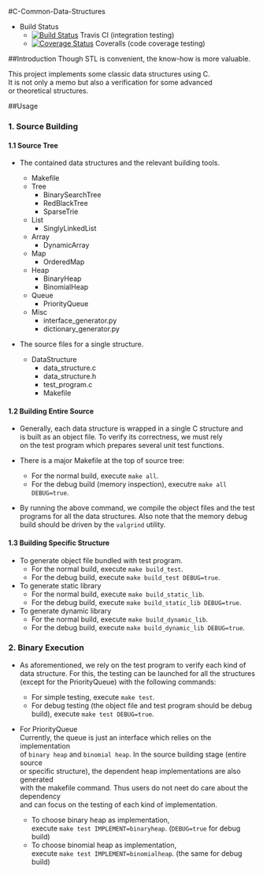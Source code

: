 #C-Common-Data-Structures
+ Build Status
   - [![Build Status](https://travis-ci.org/ZSShen/C-Common-Data-Structures.svg?branch=master)](https://travis-ci.org/ZSShen/C-Common-Data-Structures)  Travis CI (integration testing)
   - [![Coverage Status](https://coveralls.io/repos/ZSShen/C-Common-Data-Structures/badge.png?branch=master)](https://coveralls.io/r/ZSShen/C-Common-Data-Structures?branch=master)  Coveralls (code coverage testing)

##Introduction
Though STL is convenient, the know-how is more valuable.   

This project implements some classic data structures using C.   
It is not only a memo but also a verification for some advanced   
or theoretical structures.

##Usage
### 1. Source Building
   
#### 1.1 Source Tree
+ The contained data structures and the relevant building tools.   
    - Makefile
    - Tree   
        * BinarySearchTree   
        * RedBlackTree  
        * SparseTrie
    - List   
        * SinglyLinkedList   
    - Array   
        * DynamicArray   
    - Map   
        * OrderedMap   
    - Heap   
        * BinaryHeap   
        * BinomialHeap   
    - Queue   
        * PriorityQueue   
    - Misc   
        * interface_generator.py   
        * dictionary_generator.py

+ The source files for a single structure.
    - DataStructure
        * data_structure.c
        * data_structure.h
        * test_program.c
        * Makefile
   
#### 1.2 Building Entire Source
+ Generally, each data structure is wrapped in a single C structure and   
  is built as an object file. To verify its correctness, we must rely  
  on the test program which prepares several unit test functions.   

+ There is a major Makefile at the top of source tree:   
    - For the normal build, execute `make all`.   
    - For the debug build (memory inspection), executre `make all DEBUG=true`.     

+ By running the above command, we compile the object files and the test   
  programs for all the data structures. Also note that the memory debug   
  build should be driven by the `valgrind` utility.

#### 1.3 Building Specific Structure  
+ To generate object file bundled with test program.  
    - For the normal build, execute `make build_test`.  
    - For the debug build, execute `make build_test DEBUG=true`.  
+ To generate static library  
    - For the normal build, execute `make build_static_lib`.  
    - For the debug build, execute `make build_static_lib DEBUG=true`.  
+ To generate dynamic library
    - For the normal build, execute `make build_dynamic_lib`.  
    - For the debug build, execute `make build_dynamic_lib DEBUG=true`.  

### 2. Binary Execution
+ As aforementioned, we rely on the test program to verify each kind of  
  data structure. For this, the testing can be launched for all the structures  
  (except for the PriorityQueue) with the following commands:  
    - For simple testing, execute `make test`.  
    - For debug testing (the object file and test program should be debug  
      build), execute `make test DEBUG=true`.  

+ For PriorityQueue  
  Currently, the queue is just an interface which relies on the implementation  
  of `binary heap` and `binomial heap`. In the source building stage (entire source  
  or specific structure), the dependent heap implementations are also generated  
  with the makefile command. Thus users do not neet do care about the dependency  
  and can focus on the testing of each kind of implementation.
    - To choose binary heap as implementation,  
      execute `make test IMPLEMENT=binaryheap`. (`DEBUG=true` for debug build)
    - To choose binomial heap as implementation,  
      execute `make test IMPLEMENT=binomialheap`. (the same for debug build)  
